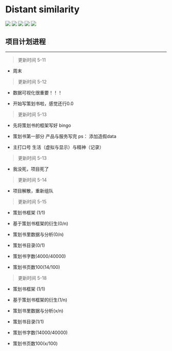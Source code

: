 
Distant similarity
=========================
<p align="left">
    <img src='https://img.shields.io/badge/-%E5%9B%BE%E5%83%8F%E8%AF%86%E5%88%AB-yellow.svg'>  
    <img src='https://img.shields.io/badge/-%E5%BE%AE%E4%BF%A1%E5%B0%8F%E7%A8%8B%E5%BA%8F-blue.svg'>
    <img src='https://img.shields.io/badge/-%E8%BD%BB%E7%A4%BE%E4%BA%A4-green.svg'>
    <img src='https://img.shields.io/badge/-%E6%A0%91%E6%B4%9E-brightgreen.svg'>
    <img src='https://img.shields.io/badge/-%E6%B2%BB%E6%84%88-red.svg'>
</p>



## 项目计划进程
-----------

>更新时间 5-11

- 周末

>更新时间 5-12

- 数据可视化很重要！！！

- 开始写策划书啦，感觉还行0.0


>更新时间 5-13

- 先将策划书的框架写好 bingo

- 策划书第一部分 产品与服务写完  ps： 添加造假data

- 主打口号 生活（虚拟与显示）与精神（记录）

>更新时间 5-13

- 我没死，项目死了

>更新时间 5-14

- 项目解散，重新组队

>更新时间 5-15

- 策划书框架 (1/1)

- 基于策划书框架的衍生(0/n)

- 策划书里数据与分析(0/n)

- 策划书目录(0/1)

- 策划书字数(4000/40000)

- 策划书页数100(14/100)

>更新时间 5-18

- 策划书框架 (1/1)

- 基于策划书框架的衍生(1/n)

- 策划书里数据与分析(x/n)

- 策划书目录(1/1)

- 策划书字数(14000/40000)

- 策划书页数100(x/100)






